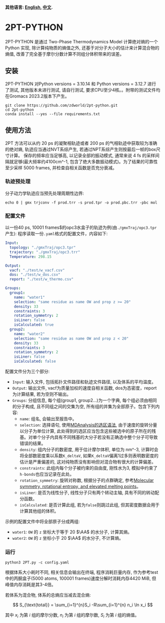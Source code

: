 **其他语言: [English](README.md), [中文](README_cn.md).**

# 2PT-PYTHON

2PT-PYTHON 是通过 Two-Phase Thermodynamics Model 计算绝对熵的一个 Python 实现, 除计算纯物质的熵值之外, 还基于对分子大小的估计来计算混合物的熵值, 改善了完全基于摩尔分数计算不同组分体积带来的误差。

## 安装
2PT-PYTHON 对Python versions = 3.10.14 和 Python versions = 3.12.7 进行了测试, 其他版本未进行测试, 请自行测试, 要求CPU至少4核。。附带的测试文件均在Gromacs 2023.2版本下产生。

```shell
git clone https://github.com/zdworld/2pt-python.git
cd 2pt-python
conda install --yes --file requirements.txt
```

## 使用方法
2PT 方法可以从约 20 ps 的凝聚相轨迹或者 200 ps 的气相轨迹中获取较为准确的绝对熵, 轨迹应当通过NVT系综产生, 若通过NPT系综产生则按最后一帧的box尺寸计算。
保存的频率应当足够高, 以记录全部的振动模式, 通常来说 4 fs 的采样间隔就足够(最大频率约4100cm^-1, 包含了绝大多数振动模式)。为了结果的可靠性至少采样 5000 frames, 并检查自相关函数是否充分衰减。
### 轨迹预处理
分子动力学轨迹应当预先处理周期性边界:
```shell
echo 0 | gmx trjconv -f prod.trr -s prod.tpr -o prod.pbc.trr -pbc mol
```

### 配置文件
以一份40 ps, 10001 frames$的opc3水盒子的轨迹为例(由`./gmxTraj/opc3.tpr`产生):
程序读取一份`.yaml`格式的配置文件，内容如下:

```yaml
Input:
  topology: "./gmxTraj/opc3.tpr"
  trajectory: "./gmxTraj/opc3.trr"
  Temperature: 298.15

Output:
  vacf: "./test/w_vacf.csv"
  dos: "./test/w_dos.csv"
  report: "./test/w_thermo.csv"

Groups:
  group1:
    name: "water1"
    selection: "same residue as name OW and prop z >= 20"
    density: 33
    constraints: 3
    rotation_symmetry: 2
    isLiner: false
    isCalculated: true
  group2:
    name: "water2"
    selection: "same residue as name OW and prop z < 20"
    density: 33
    constraints: 3
    rotation_symmetry: 2
    isLiner: false
    isCalculated: false
```

配置文件分为三个部分:
- `Input`: 输入文件, 包括拓扑文件路径和轨迹文件路径, 以及体系的平均温度。
- `Output`: 输出文件, vacf为质量加权的速度自相关函数, dos为态密度，report为计算结果, 若为空则不输出。
- `Groups`: 分组信息, 每个组(group1, group2...)为一个字典, 每个组必须由相同的分子构成, 且不同组之间的交集为空, 所有组的并集为全部原子。包含下列内容:
  - `name`: 组名, 会输出至报告中。
  - `selection`: 选择语句, 使用[MDAnalysis的选区语法](https://docs.mdanalysis.org/stable/documentation_pages/selections.html), 由于速度的旋转分量以分子为单位计算, 此处得到的选区应当包含这些被选中的原子所在的残基。对单个分子内具有不同残基的大分子若没有正确选中整个分子可导致错误的结果。
  - `density`: 组内分子的数密度, 用于估计摩尔体积, 单位为 nm^-3, 计算时会将全部数密度乘以系数`K_deltaV`, 如果`K_deltaV`偏离1过多则表明数密度的估计是严重偏差的, 这对纯物质没有影响但对混合物有很大的计算偏差。
  - `constraints`: 此组内每个分子被约束的自由度, 刚性水为3, 模拟中约束了`h-bonds`也应当记录在此处。
  - `rotation_symmetry`: 旋转对称数, 根据分子的点群确定, 参考[Molecular symmetry, rotational entropy, and elevated melting points](https://doi.org/10.1021/ie990588m)。
  - `isLiner`: 是否为线性分子, 线性分子只有两个转动主轴, 具有不同的转动配分函数。
  - `isCalculated`: 是否计算此组, 若为`false`则跳过此组, 但其密度数据会用于计算其他组的体积。

示例的配置文件中将全部原子分成两组:
- `water1`: `OW` 的 `z` 坐标大于等于 20 $\AA$ 的水分子, 计算其熵。
- `water2`: `OW` 的 `z` 坐标小于 20 $\AA$ 的水分子, 不计算熵。

### 运行
```shell
python3 2PT.py -c config.yaml
```
根据体系大小耗时不同, 相关信息会输出在终端, 程序消耗巨量内存, 作为参考test中的丙酮盒子(5000 atoms, 100001 frames)速度分解时消耗内存4420 MiB, 但峰值内存消耗是其3-4倍。

若体系为混合物, 体系的总熵应当减去混合熵:

$$
S_{\text{total}} = \sum_{i=1}^{n}S_i -R\sum_{i=1}^{n} n_i \ln x_i
$$

其中 $x_i$ 为第 $i$ 组的摩尔分数, $n_i$ 为第 $i$ 组的摩尔数, $S_i$ 为第 $i$ 组的熵值。



